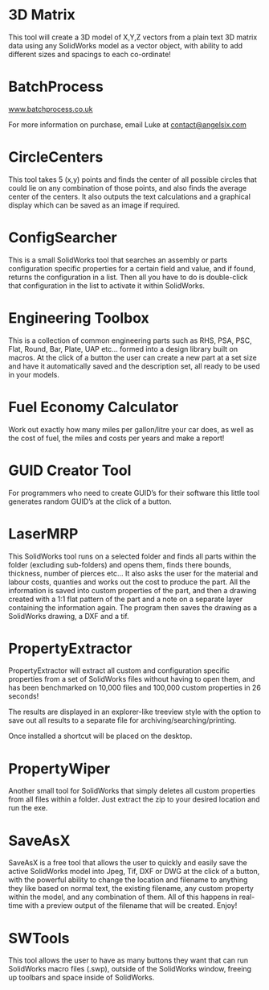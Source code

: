 3D Matrix
============================
This tool will create a 3D model of X,Y,Z vectors from a plain text 3D matrix data using any SolidWorks model as a vector object, with ability to add different sizes and spacings to each co-ordinate!


BatchProcess
============================
www.batchprocess.co.uk

For more information on purchase, email Luke at contact@angelsix.com


CircleCenters
============================
This tool takes 5 (x,y) points and finds the center of all possible circles that could lie on any combination of those points, and also finds the average center of the centers. It also outputs the text calculations and a graphical display which can be saved as an image if required.


ConfigSearcher
============================
This is a small SolidWorks tool that searches an assembly or parts configuration specific properties for a certain field and value, and if found, returns the configuration in a list. Then all you have to do is double-click that configuration in the list to activate it within SolidWorks.


Engineering Toolbox
============================
This is a collection of common engineering parts such as RHS, PSA, PSC, Flat, Round, Bar, Plate, UAP etc… formed into a design library built on macros. At the click of a button the user can create a new part at a set size and have it automatically saved and the description set, all ready to be used in your models.


Fuel Economy Calculator
============================
Work out exactly how many miles per gallon/litre your car does, as well as the cost of fuel, the miles and costs per years and make a report!


GUID Creator Tool
============================
For programmers who need to create GUID’s for their software this little tool generates random GUID’s at the click of a button.


LaserMRP
============================
This SolidWorks tool runs on a selected folder and finds all parts within the folder (excluding sub-folders) and opens them, finds there bounds, thickness, number of pierces etc… It also asks the user for the material and labour costs, quanties and works out the cost to produce the part. All the information is saved into custom properties of the part, and then a drawing created with a 1:1 flat pattern of the part and a note on a separate layer containing the information again. The program then saves the drawing as a SolidWorks drawing, a DXF and a tif.


PropertyExtractor
============================
PropertyExtractor will extract all custom and configuration specific properties from a set of SolidWorks files without having to open them, and has been benchmarked on 10,000 files and 100,000 custom properties in 26 seconds!

The results are displayed in an explorer-like treeview style with the option to save out all results to a separate file for archiving/searching/printing.

Once installed a shortcut will be placed on the desktop.


PropertyWiper
============================
Another small tool for SolidWorks that simply deletes all custom properties from all files within a folder. Just extract the zip to your desired location and run the exe.


SaveAsX
============================
SaveAsX is a free tool that allows the user to quickly and easily save the active SolidWorks model into Jpeg, Tif, DXF or DWG at the click of a button, with the powerful ability to change the location and filename to anything they like based on normal text, the existing filename, any custom property within the model, and any combination of them. All of this happens in real-time with a preview output of the filename that will be created. Enjoy!


SWTools
============================
This tool allows the user to have as many buttons they want that can run SolidWorks macro files (.swp), outside of the SolidWorks window, freeing up toolbars and space inside of SolidWorks.
